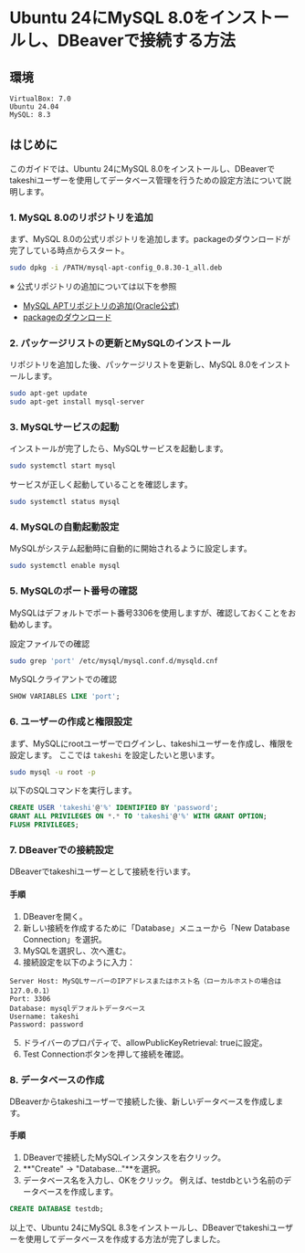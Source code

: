 # Ubuntu 24にMySQL 8.0をインストールし、DBeaverで接続する方法

## 環境
```
VirtualBox: 7.0
Ubuntu 24.04
MySQL: 8.3
```

## はじめに
このガイドでは、Ubuntu 24にMySQL 8.0をインストールし、DBeaverでtakeshiユーザーを使用してデータベース管理を行うための設定方法について説明します。

### 1. MySQL 8.0のリポジトリを追加
まず、MySQL 8.0の公式リポジトリを追加します。packageのダウンロードが完了している時点からスタート。

```bash
sudo dpkg -i /PATH/mysql-apt-config_0.8.30-1_all.deb
```

※ 公式リポジトリの追加については以下を参照
- [MySQL APTリポジトリの追加(Oracle公式)]([https://dev.mysql.com/doc/mysql-apt-repo-quick-guide/en/](https://dev.mysql.com/doc/mysql-apt-repo-quick-guide/en/#apt-repo-fresh-install))
- [packageのダウンロード](https://dev.mysql.com/downloads/repo/apt/)

### 2. パッケージリストの更新とMySQLのインストール
リポジトリを追加した後、パッケージリストを更新し、MySQL 8.0をインストールします。

```bash
sudo apt-get update
sudo apt-get install mysql-server
```

### 3. MySQLサービスの起動
インストールが完了したら、MySQLサービスを起動します。

```bash
sudo systemctl start mysql
```
サービスが正しく起動していることを確認します。

```bash
sudo systemctl status mysql
```

### 4. MySQLの自動起動設定
MySQLがシステム起動時に自動的に開始されるように設定します。

```bash
sudo systemctl enable mysql
```

### 5. MySQLのポート番号の確認
MySQLはデフォルトでポート番号3306を使用しますが、確認しておくことをお勧めします。

設定ファイルでの確認
```bash
sudo grep 'port' /etc/mysql/mysql.conf.d/mysqld.cnf
```

MySQLクライアントでの確認
```sql
SHOW VARIABLES LIKE 'port';
```

### 6. ユーザーの作成と権限設定
まず、MySQLにrootユーザーでログインし、takeshiユーザーを作成し、権限を設定します。
ここでは `takeshi` を設定したいと思います。

```bash
sudo mysql -u root -p
```

以下のSQLコマンドを実行します。

```sql
CREATE USER 'takeshi'@'%' IDENTIFIED BY 'password';
GRANT ALL PRIVILEGES ON *.* TO 'takeshi'@'%' WITH GRANT OPTION;
FLUSH PRIVILEGES;
```

### 7. DBeaverでの接続設定
DBeaverでtakeshiユーザーとして接続を行います。

#### 手順
1. DBeaverを開く。
2. 新しい接続を作成するために「Database」メニューから「New Database Connection」を選択。
3. MySQLを選択し、次へ進む。
4. 接続設定を以下のように入力：
```
Server Host: MySQLサーバーのIPアドレスまたはホスト名（ローカルホストの場合は127.0.0.1）
Port: 3306
Database: mysqlデフォルトデータベース
Username: takeshi
Password: password
```
5. ドライバーのプロパティで、allowPublicKeyRetrieval: trueに設定。
6. Test Connectionボタンを押して接続を確認。

### 8. データベースの作成
DBeaverからtakeshiユーザーで接続した後、新しいデータベースを作成します。

#### 手順
1. DBeaverで接続したMySQLインスタンスを右クリック。
2. **"Create" -> "Database..."**を選択。
3. データベース名を入力し、OKをクリック。
例えば、testdbという名前のデータベースを作成します。

```sql
CREATE DATABASE testdb;
```

以上で、Ubuntu 24にMySQL 8.3をインストールし、DBeaverでtakeshiユーザーを使用してデータベースを作成する方法が完了しました。
